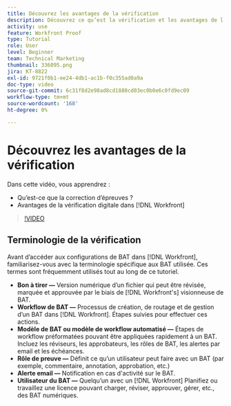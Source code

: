```yaml
---
title: Découvrez les avantages de la vérification
description: Découvrez ce qu’est la vérification et les avantages de l’utilisation de la vérification dynamique des balises dans [!DNL  Workfront].
activity: use
feature: Workfront Proof
type: Tutorial
role: User
level: Beginner
team: Technical Marketing
thumbnail: 336095.png
jira: KT-8822
exl-id: 9721f0b1-ee24-4db1-ac1b-f0c355ad0a9a
doc-type: video
source-git-commit: 6c31f8d2e98ad8cd1880cd03ec0b0e6c0fd9ec09
workflow-type: tm+mt
source-wordcount: '168'
ht-degree: 0%

---
```


# Découvrez les avantages de la vérification

Dans cette vidéo, vous apprendrez :

* Qu’est-ce que la correction d’épreuves ?
* Avantages de la vérification digitale dans [!DNL Workfront]

>[!VIDEO](https://video.tv.adobe.com/v/336095/?quality=12&learn=on)

## Terminologie de la vérification

Avant d’accéder aux configurations de BAT dans [!DNL  Workfront], familiarisez-vous avec la terminologie spécifique aux BAT utilisée. Ces termes sont fréquemment utilisés tout au long de ce tutoriel.

* **Bon à tirer —** Version numérique d’un fichier qui peut être révisée, marquée et approuvée par le biais de [!DNL Workfront's] visionneuse de BAT.
* **Workflow de BAT —** Processus de création, de routage et de gestion d’un BAT dans [!DNL Workfront]. Étapes suivies pour effectuer ces actions.
* **Modèle de BAT ou modèle de workflow automatisé —** Étapes de workflow préformatées pouvant être appliquées rapidement à un BAT. Incluez les réviseurs, les approbateurs, les rôles de BAT, les alertes par email et les échéances.
* **Rôle de preuve —** Définit ce qu’un utilisateur peut faire avec un BAT (par exemple, commentaire, annotation, approbation, etc.)
* **Alerte email —** Notification en cas d&#39;activité sur le BAT.
* **Utilisateur du BAT —** Quelqu’un avec un [!DNL Workfront] Planifiez ou travaillez une licence pouvant charger, réviser, approuver, gérer, etc., des BAT numériques.

